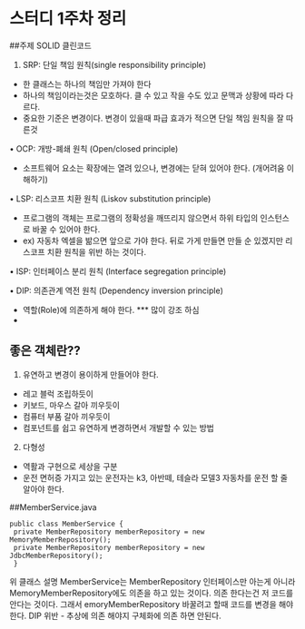 # 스터디 1주차 정리

##주제
 SOLID
  클린코드

1. SRP: 단일 책임 원칙(single responsibility principle)
 - 한 클래스는 하나의 책임만 가져야 한다
 - 하나의 책임이라는것은 모호하다. 클 수 있고 작을 수도 있고 문맥과 상황에 따라 다르다.
 - 중요한 기준은 변경이다. 변경이 있을때 파급 효과가 적으면 단일 책임 원칙을 잘 따른것

• OCP: 개방-폐쇄 원칙 (Open/closed principle)
 - 소프트웨어 요소는 확장에는 열려 있으나, 변경에는 닫혀 있어야 한다. (개어려움 이해하기)

• LSP: 리스코프 치환 원칙 (Liskov substitution principle)
 - 프로그램의 객체는 프로그램의 정확성을 깨뜨리지 않으면서 하위 타입의 인스턴스로 바꿀
   수 있어야 한다. 
 - ex) 자동차 엑셀을 밞으면 앞으로 가야 한다. 뒤로 가게 만들면 만들 순 있겠지만 리스코프 치환
     원칙을 위반 하는 것이다.

• ISP: 인터페이스 분리 원칙 (Interface segregation principle)

• DIP: 의존관계 역전 원칙 (Dependency inversion principle)
 - 역할(Role)에 의존하게 해야 한다. *** 많이 강조 하심
 - 
## 좋은 객체란??
1. 유연하고 변경이 용이하게 만들어야 한다.
 - 레고 블럭 조립하듯이
 - 키보드, 마우스 갈아 끼우듯이
 - 컴퓨터 부품 갈아 끼우듯이
 - 컴포넌트를 쉽고 유연하게 변경하면서 개발할 수 있는 방법
2. 다형성
 - 역활과 구현으로 세상을 구분
 - 운전 면허증 가지고 있는 운전자는 k3, 아반떼, 테슬라 모델3 자동차를 
   운전 할 줄 알아야 한다. 

##MemberService.java
```
public class MemberService {
 private MemberRepository memberRepository = new MemoryMemberRepository();
 private MemberRepository memberRepository = new JdbcMemberRepository();
 }

```
위 클래스 설명
MemberService는 MemberRepository 인터페이스만 아는게 아니라
MemoryMemberRepository에도 의존을 하고 있는 것이다.
의존 한다는건 저 코드를 안다는 것이다.
그래서 emoryMemberRepository 바꿀려고 할때 코드를 변경을 해야 한다.
DIP 위반 - 추상에 의존 해야지 구체화에 의존 하면 안된다.

